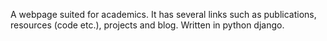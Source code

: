 A webpage suited for academics. It has several links such as publications, resources (code etc.), projects and blog.
Written in python django.
